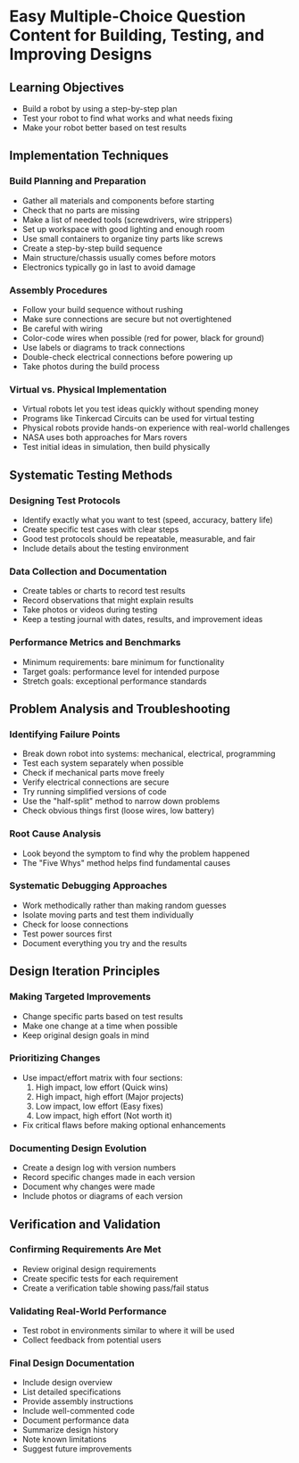 # Easy Multiple-Choice Question Content for Building, Testing, and Improving Designs

## Learning Objectives
- Build a robot by using a step-by-step plan
- Test your robot to find what works and what needs fixing
- Make your robot better based on test results

## Implementation Techniques

### Build Planning and Preparation
- Gather all materials and components before starting
- Check that no parts are missing
- Make a list of needed tools (screwdrivers, wire strippers)
- Set up workspace with good lighting and enough room
- Use small containers to organize tiny parts like screws
- Create a step-by-step build sequence
- Main structure/chassis usually comes before motors
- Electronics typically go in last to avoid damage

### Assembly Procedures
- Follow your build sequence without rushing
- Make sure connections are secure but not overtightened
- Be careful with wiring
- Color-code wires when possible (red for power, black for ground)
- Use labels or diagrams to track connections
- Double-check electrical connections before powering up
- Take photos during the build process

### Virtual vs. Physical Implementation
- Virtual robots let you test ideas quickly without spending money
- Programs like Tinkercad Circuits can be used for virtual testing
- Physical robots provide hands-on experience with real-world challenges
- NASA uses both approaches for Mars rovers
- Test initial ideas in simulation, then build physically

## Systematic Testing Methods

### Designing Test Protocols
- Identify exactly what you want to test (speed, accuracy, battery life)
- Create specific test cases with clear steps
- Good test protocols should be repeatable, measurable, and fair
- Include details about the testing environment

### Data Collection and Documentation
- Create tables or charts to record test results
- Record observations that might explain results
- Take photos or videos during testing
- Keep a testing journal with dates, results, and improvement ideas

### Performance Metrics and Benchmarks
- Minimum requirements: bare minimum for functionality
- Target goals: performance level for intended purpose
- Stretch goals: exceptional performance standards

## Problem Analysis and Troubleshooting

### Identifying Failure Points
- Break down robot into systems: mechanical, electrical, programming
- Test each system separately when possible
- Check if mechanical parts move freely
- Verify electrical connections are secure
- Try running simplified versions of code
- Use the "half-split" method to narrow down problems
- Check obvious things first (loose wires, low battery)

### Root Cause Analysis
- Look beyond the symptom to find why the problem happened
- The "Five Whys" method helps find fundamental causes

### Systematic Debugging Approaches
- Work methodically rather than making random guesses
- Isolate moving parts and test them individually
- Check for loose connections
- Test power sources first
- Document everything you try and the results

## Design Iteration Principles

### Making Targeted Improvements
- Change specific parts based on test results
- Make one change at a time when possible
- Keep original design goals in mind

### Prioritizing Changes
- Use impact/effort matrix with four sections:
  1. High impact, low effort (Quick wins)
  2. High impact, high effort (Major projects)
  3. Low impact, low effort (Easy fixes)
  4. Low impact, high effort (Not worth it)
- Fix critical flaws before making optional enhancements

### Documenting Design Evolution
- Create a design log with version numbers
- Record specific changes made in each version
- Document why changes were made
- Include photos or diagrams of each version

## Verification and Validation

### Confirming Requirements Are Met
- Review original design requirements
- Create specific tests for each requirement
- Create a verification table showing pass/fail status

### Validating Real-World Performance
- Test robot in environments similar to where it will be used
- Collect feedback from potential users

### Final Design Documentation
- Include design overview
- List detailed specifications
- Provide assembly instructions
- Include well-commented code
- Document performance data
- Summarize design history
- Note known limitations
- Suggest future improvements